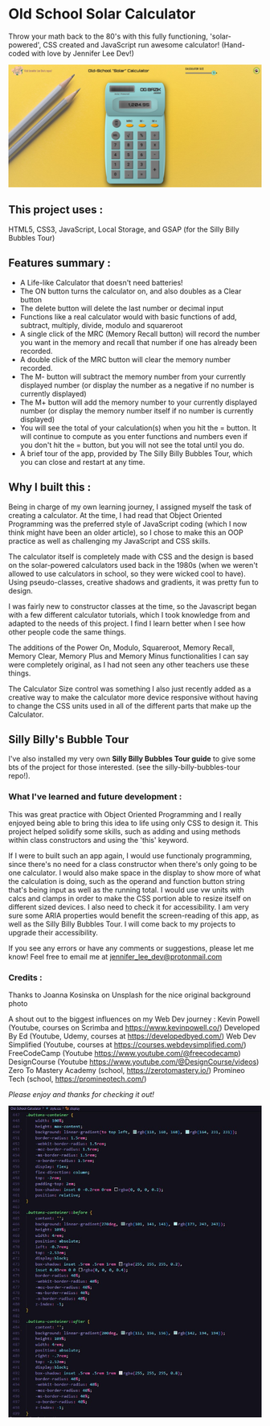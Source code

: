# Old School Solar Calculator
Throw your math back to the 80's with this fully functioning, 'solar-powered', CSS created and JavaScript run awesome calculator! (Hand-coded with love by Jennifer Lee Dev!)

![The OG Bazik 3000 Solar-Powered Calculator](/assets/OSCalculator.jpg)

## This project uses : 
HTML5, CSS3, JavaScript, Local Storage, and GSAP (for the Silly Billy Bubbles Tour)

## Features summary :
- A Life-like Calculator that doesn't need batteries! 
- The ON button turns the calculator on, and also doubles as a Clear button 
- The delete button will delete the last number or decimal input
- Functions like a real calculator would with basic functions of add, subtract, multiply, divide, modulo and squareroot
- A single click of the MRC (Memory Recall button) will record the number you want in the memory and recall that number if one has already been recorded.
- A double click of the MRC button will clear the memory number recorded.
- The M- button will subtract the memory number from your currently displayed number (or display the number as a negative if no number is currently displayed)
- The M+ button will add the memory number to your currently displayed number (or display the memory number itself if no number is currently displayed)
- You will see the total of your calculation(s) when you hit the = button. It will continue to compute as you enter functions and numbers even if you don't hit the = button, but you will not see the total until you do.
- A brief tour of the app, provided by The Silly Billy Bubbles Tour, which you can close and restart at any time.

## Why I built this :

Being in charge of my own learning journey, I assigned myself the task of creating a calculator. At the time, I had read that Object Oriented Programming was the preferred style of JavaScript coding (which I now think might have been an older article), so I chose to make this an OOP practice as well as challenging my JavaScript and CSS skills.

The calculator itself is completely made with CSS and the design is based on the solar-powered calculators used back in the 1980s (when we weren't allowed to use calculators in school, so they were wicked cool to have). Using pseudo-classes, creative shadows and gradients, it was pretty fun to design.  


I was fairly new to constructor classes at the time, so the Javascript began with a few different calculator tutorials, which I took knowledge from and adapted to the needs of this project. I find I learn better when I see how other people code the same things.

The additions of the Power On, Modulo, Squareroot, Memory Recall, Memory Clear, Memory Plus and Memory Minus functionalities I can say were completely original, as I had not seen any other teachers use these things.

The Calculator Size control was something I also just recently added as a creative way to make the calculator more device responsive without having to change the CSS units used in all of the different parts that make up the Calculator.

## Silly Billy's Bubble Tour
I've also installed my very own **Silly Billy Bubbles Tour guide** to give some bts of the project for those interested. (see the silly-billy-bubbles-tour repo!).


### What I've learned and future development : 
This was great practice with Object Oriented Programming and I really enjoyed being able to bring this idea to life using only CSS to design it. This project helped solidify some skills, such as adding and using methods within class constructors and using the 'this' keyword. 

If I were to built such an app again, I would use functionaly programming, since there's no need for a class constructor when there's only going to be one calculator. I would also make space in the display to show more of what the calculation is doing, such as the operand and function button string that's being input as well as the running total. I would use vw units with calcs and clamps in order to make the CSS portion able to resize itself on different sized devices. I also need to check it for accessibility. I am very sure some ARIA properties would benefit the screen-reading of this app, as well as the Silly Billy Bubbles Tour. I will come back to my projects to upgrade their accessibility.  

If you see any errors or have any comments or suggestions, please let me know! Feel free to email me at jennifer_lee_dev@protonmail.com

### Credits :
Thanks to Joanna Kosinska on Unsplash for the nice original background photo 

A shout out to the biggest influences on my Web Dev journey :
Kevin Powell (Youtube, courses on Scrimba and https://www.kevinpowell.co/)
Developed By Ed (Youtube, Udemy, courses at https://developedbyed.com/)
Web Dev Simplified (Youtube, courses at https://courses.webdevsimplified.com/)
FreeCodeCamp (Youtube https://www.youtube.com/@freecodecamp)
DesignCourse (Youtube https://www.youtube.com/@DesignCourse/videos)
Zero To Mastery Academy (school, https://zerotomastery.io/)
Promineo Tech (school, https://promineotech.com/)


_Please enjoy and thanks for checking it out!_

![some CSS code for this app](/assets/OSC-CSScode.jpg)
